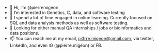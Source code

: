 - 👋 Hi, I’m @pierremigeon
- 👀 I’m interested in Genetics, C, data, and software testing
- 🌱 I spend a lot of time engaged in online learning. Currently focused on SQL and data analysis methods as well as software testing.
- 💞️ Looking for either manual QA internships / jobs or bioinformatics and data positions. 
- 📫 You can reach me at my email, pi3rre.migeon@gmail.com, via twitter, LinkedIn, and even IG (@pierre.migeon) or FB. 

<!---
pierremigeon/pierremigeon is a ✨ special ✨ repository because its `README.md` (this file) appears on your GitHub profile.
You can click the Preview link to take a look at your changes.
--->
